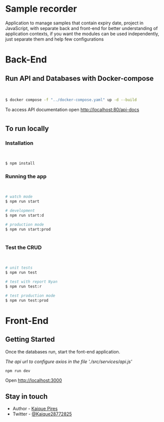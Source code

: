 # Sample recorder

Application to manage samples that contain expiry date, project in JavaScript, with separate back and front-end for better understanding of application contexts, if you want the modules can be used independently, just separate them and help few configurations


#
# Back-End

## Run API and Databases with Docker-compose

</br>

```bash
$ docker compose -f "../docker-compose.yaml" up -d --build
```
To access API documentation open [http://localhost:80/api-docs](http://localhost:80/api-docs)
# 



## To run locally

### Installation

</br>

```bash
$ npm install
```

### Running the app

</br>

```bash
# watch mode
$ npm run start

# development
$ npm run start:d

# production mode
$ npm run start:prod
```

#

### Test the CRUD

</br>

```bash
# unit tests
$ npm run test

# test with report Nyan
$ npm run test:r

# test production mode
$ npm run test:prod
```

#
# Front-End
## Getting Started

Once the databases run, start the font-end application. 

*The api url to configure axios in the file './src/services/api.js'*

```bash
npm run dev
```

Open [http://localhost:3000](http://localhost:3000) 

## Stay in touch

- Author - [Kaique Pires](https://www.facebook.com/kaique.pires.75)
- Twitter - [@Kaique28772825](https://twitter.com/nestframework)
